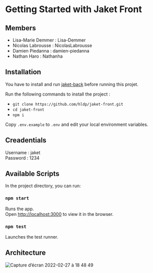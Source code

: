 # Getting Started with Jaket Front

## Members

- Lisa-Marie Demmer : Lisa-Demmer
- Nicolas Labrousse : NicolasLabrousse
- Damien Piedanna : damien-piedanna
- Nathan Haro : Nathanha

## Installation

You have to install and run [jaket-back](https://github.com/hldp/jaket-back) before running this projet.

Run the following commands to install the project :
- `git clone https://github.com/hldp/jaket-front.git`
- `cd jaket-front`
- `npm i`

Copy `.env.example` to `.env` and edit your local environment variables.

## Creadentials

Username : jaket\
Password : 1234

## Available Scripts

In the project directory, you can run:

### `npm start`

Runs the app.\
Open [http://localhost:3000](http://localhost:3000) to view it in the browser.

### `npm test`

Launches the test runner.

## Architecture

![Capture d’écran 2022-02-27 à 18 48 49](https://user-images.githubusercontent.com/26509409/155893683-00e4e7ec-c721-4c13-9fea-5521341388ae.png)
